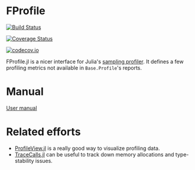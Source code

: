 # FProfile

[![Build Status](https://travis-ci.org/cstjean/FProfile.jl.svg?branch=master)](https://travis-ci.org/cstjean/FProfile.jl)

[![Coverage Status](https://coveralls.io/repos/cstjean/FProfile.jl/badge.svg?branch=master&service=github)](https://coveralls.io/github/cstjean/FProfile.jl?branch=master)

[![codecov.io](http://codecov.io/github/cstjean/FProfile.jl/coverage.svg?branch=master)](http://codecov.io/github/cstjean/FProfile.jl?branch=master)

FProfile.jl is a nicer interface for Julia's [sampling
profiler](https://docs.julialang.org/en/latest/manual/profile/). It defines a few
profiling metrics not available in `Base.Profile`'s reports.

# Manual

[User manual](http://nbviewer.jupyter.org/github/cstjean/FProfile.jl/blob/master/Manual.ipynb)

# Related efforts

- [ProfileView.jl](https://github.com/timholy/ProfileView.jl) is a really good way to
  visualize profiling data.
- [TraceCalls.jl](http://nbviewer.jupyter.org/github/cstjean/TraceCalls.jl/blob/master/README.ipynb#Profiling) can be useful to track down memory allocations and type-stability issues.

